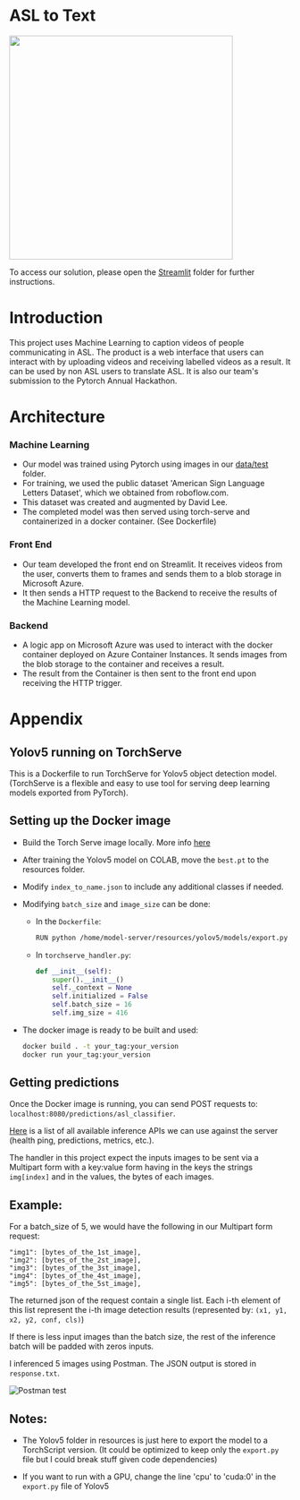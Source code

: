 # ASL to Text

<img src="https://github.com/shawnpaul123/torch-serve/blob/master/images/ASL.gif" width="400"/>

To access our solution, please open the [Streamlit](https://github.com/shawnpaul123/torch-serve/tree/master/Streamlit) folder for further instructions. 

# Introduction

This project uses Machine Learning to caption videos of people communicating in ASL. The product is a web interface that users can interact with by uploading videos and receiving labelled videos as a result. It can be used by non ASL users to translate ASL. It is also our team's submission to the Pytorch Annual Hackathon.

# Architecture

### Machine Learning
- Our model was trained using Pytorch using images in our [data/test](https://github.com/chandr-971/torch-serve/tree/data/test) folder. 
- For training, we used the public dataset 'American Sign Language Letters Dataset', which we obtained from roboflow.com.
- This dataset was created and augmented by David Lee.
- The completed model was then served using torch-serve and containerized in a docker container. (See Dockerfile)

### Front End
- Our team developed the front end on Streamlit. It receives videos from the user, converts them to frames and sends them to a blob storage in Microsoft Azure.
- It then sends a HTTP request to the Backend to receive the results of the Machine Learning model. 

### Backend
- A logic app on Microsoft Azure was used to interact with the docker container deployed on Azure Container Instances. It sends images from the blob storage to the container and receives a result.
- The result from the Container is then sent to the front end upon receiving the HTTP trigger.

# Appendix

## Yolov5 running on TorchServe

This is a Dockerfile to run TorchServe for Yolov5 object detection model. 
(TorchServe is a flexible and easy to use tool for serving deep learning models exported from PyTorch).

## Setting up the Docker image

* Build the Torch Serve image locally. More info [here](https://github.com/pytorch/serve/tree/master/docker)
 
* After training the Yolov5 model on COLAB, move the `best.pt` to the resources folder.

* Modify `index_to_name.json` to include any additional classes if needed.

* Modifying `batch_size` and `image_size` can be done:
    * In the `Dockerfile`: 
        ```bash
        RUN python /home/model-server/resources/yolov5/models/export.py --weights /home/model-server/resources/best.pt --img 416 --batch 16
        ```
    
    * In `torchserve_handler.py`: 
        ```python
        def __init__(self):
            super().__init__()
            self._context = None
            self.initialized = False
            self.batch_size = 16
            self.img_size = 416
        ```

* The docker image is ready to be built and used:
    ```bash
    docker build . -t your_tag:your_version
    docker run your_tag:your_version
    ```

## Getting predictions

Once the Docker image is running, you can send POST requests to: `localhost:8080/predictions/asl_classifier`.

[Here](https://pytorch.org/serve/inference_api.html#inference-api) is a list of all available inference APIs we can use against the server (health ping, predictions, metrics, etc.).

The handler in this project expect the inputs images to be sent via a Multipart form with a key:value form having in the keys the strings `img[index]` and in the values, the bytes of each images.

Example:
-------
For a batch_size of 5, we would have the following in our Multipart form request:

```
"img1": [bytes_of_the_1st_image],
"img2": [bytes_of_the_2st_image],
"img3": [bytes_of_the_3st_image],
"img4": [bytes_of_the_4st_image],
"img5": [bytes_of_the_5st_image],
```

The returned json of the request contain a single list. Each i-th element of this list represent the i-th image detection results (represented by:
`(x1, y1, x2, y2, conf, cls)`)

If there is less input images than the batch size, the rest of the inference batch will be padded with zeros inputs.

I inferenced 5 images using Postman. The JSON output is stored in `response.txt`.

![Postman test](./images/postman.PNG)

## Notes:

* The Yolov5 folder in resources is just here to export the model to a TorchScript version.
(It could be optimized to keep only the `export.py` file but I could break stuff given code dependencies)

* If you want to run with a GPU, change the line 'cpu' to 'cuda:0' in the `export.py` file of Yolov5
